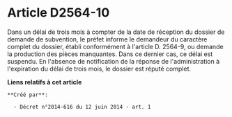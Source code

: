 # Article D2564-10

Dans un délai de trois mois à compter de la date de réception du dossier de demande de subvention, le préfet informe le
demandeur du caractère complet du dossier, établi conformément à l'article D. 2564-9, ou demande la production des pièces
manquantes. Dans ce dernier cas, ce délai est suspendu. En l'absence de notification de la réponse de l'administration à
l'expiration du délai de trois mois, le dossier est réputé complet.

**Liens relatifs à cet article**

	**Créé par**:

	  - Décret n°2014-616 du 12 juin 2014 - art. 1
